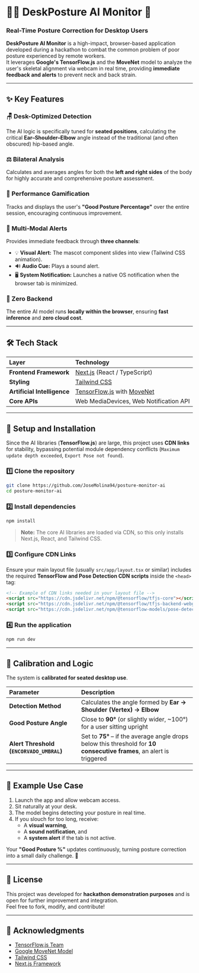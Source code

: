 # 🧍‍♂️ DeskPosture AI Monitor 🤖  
### Real-Time Posture Correction for Desktop Users

**DeskPosture AI Monitor** is a high-impact, browser-based application developed during a hackathon to combat the common problem of poor posture experienced by remote workers.  
It leverages **Google's TensorFlow.js** and the **MoveNet** model to analyze the user's skeletal alignment via webcam in real time, providing **immediate feedback and alerts** to prevent neck and back strain.

---

## ✨ Key Features

### 🪑 Desk-Optimized Detection
The AI logic is specifically tuned for **seated positions**, calculating the critical **Ear–Shoulder–Elbow** angle instead of the traditional (and often obscured) hip-based angle.

### ⚖️ Bilateral Analysis
Calculates and averages angles for both the **left and right sides** of the body for highly accurate and comprehensive posture assessment.

### 🎯 Performance Gamification
Tracks and displays the user's **"Good Posture Percentage"** over the entire session, encouraging continuous improvement.

### 🔔 Multi-Modal Alerts
Provides immediate feedback through **three channels**:
- 💡 **Visual Alert:** The mascot component slides into view (Tailwind CSS animation).  
- 🔊 **Audio Cue:** Plays a sound alert.  
- 🖥️ **System Notification:** Launches a native OS notification when the browser tab is minimized.

### 🧠 Zero Backend
The entire AI model runs **locally within the browser**, ensuring **fast inference** and **zero cloud cost**.

---

## 🛠️ Tech Stack

| Layer | Technology |
|:------|:------------|
| **Frontend Framework** | [Next.js](https://nextjs.org/) (React / TypeScript) |
| **Styling** | [Tailwind CSS](https://tailwindcss.com/) |
| **Artificial Intelligence** | [TensorFlow.js](https://www.tensorflow.org/js) with [MoveNet](https://www.tensorflow.org/hub/tutorials/movenet) |
| **Core APIs** | Web MediaDevices, Web Notification API |

---

## 🚀 Setup and Installation

Since the AI libraries (**TensorFlow.js**) are large, this project uses **CDN links** for stability, bypassing potential module dependency conflicts (`Maximum update depth exceeded`, `Export Pose not found`).

### 1️⃣ Clone the repository
```bash
git clone https://github.com/JoseMolina94/posture-monitor-ai
cd posture-monitor-ai
```

### 2️⃣ Install dependencies
```bash
npm install
```

> **Note:** The core AI libraries are loaded via CDN, so this only installs Next.js, React, and Tailwind CSS.

### 3️⃣ Configure CDN Links
Ensure your main layout file (usually `src/app/layout.tsx` or similar) includes the required **TensorFlow and Pose Detection CDN scripts** inside the `<head>` tag:

```html
<!-- Example of CDN links needed in your layout file -->
<script src="https://cdn.jsdelivr.net/npm/@tensorflow/tfjs-core"></script>
<script src="https://cdn.jsdelivr.net/npm/@tensorflow/tfjs-backend-webgl"></script>
<script src="https://cdn.jsdelivr.net/npm/@tensorflow-models/pose-detection"></script>
```

### 4️⃣ Run the application
```bash
npm run dev
```

---

## 📐 Calibration and Logic

The system is **calibrated for seated desktop use**.

| Parameter | Description |
|:-----------|:-------------|
| **Detection Method** | Calculates the angle formed by **Ear → Shoulder (Vertex) → Elbow** |
| **Good Posture Angle** | Close to **90°** (or slightly wider, ~100°) for a user sitting upright |
| **Alert Threshold (`ENCORVADO_UMBRAL`)** | Set to **75°** – if the average angle drops below this threshold for **10 consecutive frames**, an alert is triggered |

---

## 🧩 Example Use Case
1. Launch the app and allow webcam access.  
2. Sit naturally at your desk.  
3. The model begins detecting your posture in real time.  
4. If you slouch for too long, receive:
   - A **visual warning**,  
   - A **sound notification**, and  
   - A **system alert** if the tab is not active.  

Your **"Good Posture %"** updates continuously, turning posture correction into a small daily challenge. 💪

---

## 🧾 License
This project was developed for **hackathon demonstration purposes** and is open for further improvement and integration.  
Feel free to fork, modify, and contribute!

---

## 🙌 Acknowledgments
- [TensorFlow.js Team](https://www.tensorflow.org/js)
- [Google MoveNet Model](https://www.tensorflow.org/hub/tutorials/movenet)
- [Tailwind CSS](https://tailwindcss.com/)
- [Next.js Framework](https://nextjs.org/)

